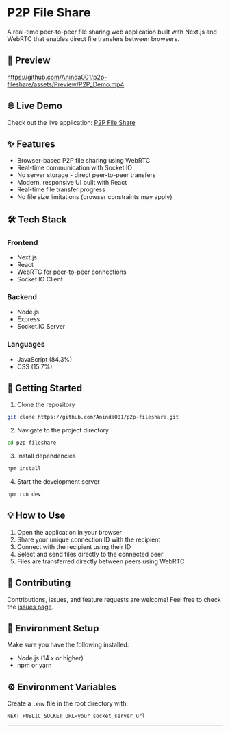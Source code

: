 # P2P File Share

A real-time peer-to-peer file sharing web application built with Next.js and WebRTC that enables direct file transfers between browsers.

## 📸 Preview

https://github.com/Aninda001/p2p-fileshare/assets/Preview/P2P_Demo.mp4

## 🌐 Live Demo

Check out the live application: [P2P File Share](https://p2p-fileshare.vercel.app/)

## ✨ Features

-   Browser-based P2P file sharing using WebRTC
-   Real-time communication with Socket.IO
-   No server storage - direct peer-to-peer transfers
-   Modern, responsive UI built with React
-   Real-time file transfer progress
-   No file size limitations (browser constraints may apply)

## 🛠️ Tech Stack

### Frontend

-   Next.js
-   React
-   WebRTC for peer-to-peer connections
-   Socket.IO Client

### Backend

-   Node.js
-   Express
-   Socket.IO Server

### Languages

-   JavaScript (84.3%)
-   CSS (15.7%)

## 🚀 Getting Started

1. Clone the repository

```bash
git clone https://github.com/Aninda001/p2p-fileshare.git
```

2. Navigate to the project directory

```bash
cd p2p-fileshare
```

3. Install dependencies

```bash
npm install
```

4. Start the development server

```bash
npm run dev
```

## 💡 How to Use

1. Open the application in your browser
2. Share your unique connection ID with the recipient
3. Connect with the recipient using their ID
4. Select and send files directly to the connected peer
5. Files are transferred directly between peers using WebRTC

## 👥 Contributing

Contributions, issues, and feature requests are welcome! Feel free to check the [issues page](https://github.com/Aninda001/p2p-fileshare/issues).

## 🔧 Environment Setup

Make sure you have the following installed:

-   Node.js (14.x or higher)
-   npm or yarn

## ⚙️ Environment Variables

Create a `.env` file in the root directory with:

```
NEXT_PUBLIC_SOCKET_URL=your_socket_server_url
```

---
